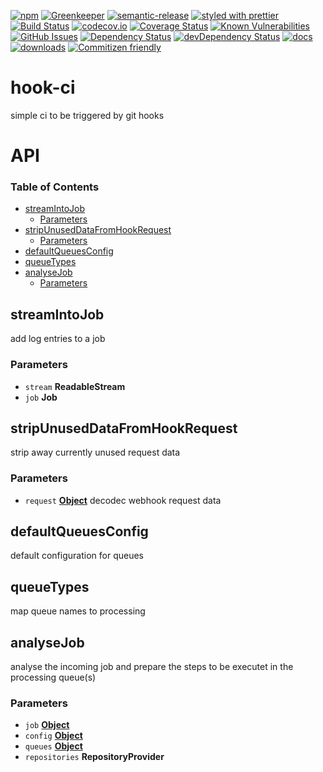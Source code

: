 [![npm](https://img.shields.io/npm/v/hook-ci.svg)](https://www.npmjs.com/package/hook-ci)
[![Greenkeeper](https://badges.greenkeeper.io/arlac77/hook-ci.svg)](https://greenkeeper.io/)
[![semantic-release](https://img.shields.io/badge/%20%20%F0%9F%93%A6%F0%9F%9A%80-semantic--release-e10079.svg)](https://github.com/arlac77/hook-ci)
[![styled with prettier](https://img.shields.io/badge/styled_with-prettier-ff69b4.svg)](https://github.com/prettier/prettier)
[![Build Status](https://secure.travis-ci.org/arlac77/hook-ci.png)](http://travis-ci.org/arlac77/hook-ci)
[![codecov.io](http://codecov.io/github/arlac77/hook-ci/coverage.svg?branch=master)](http://codecov.io/github/arlac77/hook-ci?branch=master)
[![Coverage Status](https://coveralls.io/repos/arlac77/hook-ci/badge.svg)](https://coveralls.io/r/arlac77/hook-ci)
[![Known Vulnerabilities](https://snyk.io/test/github/arlac77/hook-ci/badge.svg)](https://snyk.io/test/github/arlac77/hook-ci)
[![GitHub Issues](https://img.shields.io/github/issues/arlac77/hook-ci.svg?style=flat-square)](https://github.com/arlac77/hook-ci/issues)
[![Dependency Status](https://david-dm.org/arlac77/hook-ci.svg)](https://david-dm.org/arlac77/hook-ci)
[![devDependency Status](https://david-dm.org/arlac77/hook-ci/dev-status.svg)](https://david-dm.org/arlac77/hook-ci#info=devDependencies)
[![docs](http://inch-ci.org/github/arlac77/hook-ci.svg?branch=master)](http://inch-ci.org/github/arlac77/hook-ci)
[![downloads](http://img.shields.io/npm/dm/hook-ci.svg?style=flat-square)](https://npmjs.org/package/hook-ci)
[![Commitizen friendly](https://img.shields.io/badge/commitizen-friendly-brightgreen.svg)](http://commitizen.github.io/cz-cli/)

# hook-ci

simple ci to be triggered by git hooks

# API

<!-- Generated by documentation.js. Update this documentation by updating the source code. -->

### Table of Contents

-   [streamIntoJob](#streamintojob)
    -   [Parameters](#parameters)
-   [stripUnusedDataFromHookRequest](#stripunuseddatafromhookrequest)
    -   [Parameters](#parameters-1)
-   [defaultQueuesConfig](#defaultqueuesconfig)
-   [queueTypes](#queuetypes)
-   [analyseJob](#analysejob)
    -   [Parameters](#parameters-2)

## streamIntoJob

add log entries to a job

### Parameters

-   `stream` **ReadableStream** 
-   `job` **Job** 

## stripUnusedDataFromHookRequest

strip away currently unused request data

### Parameters

-   `request` **[Object](https://developer.mozilla.org/docs/Web/JavaScript/Reference/Global_Objects/Object)** decodec webhook request data

## defaultQueuesConfig

default configuration for queues

## queueTypes

map queue names
to processing

## analyseJob

analyse the incoming job and prepare the steps to be executet in the processing queue(s)

### Parameters

-   `job` **[Object](https://developer.mozilla.org/docs/Web/JavaScript/Reference/Global_Objects/Object)** 
-   `config` **[Object](https://developer.mozilla.org/docs/Web/JavaScript/Reference/Global_Objects/Object)** 
-   `queues` **[Object](https://developer.mozilla.org/docs/Web/JavaScript/Reference/Global_Objects/Object)** 
-   `repositories` **RepositoryProvider** 
